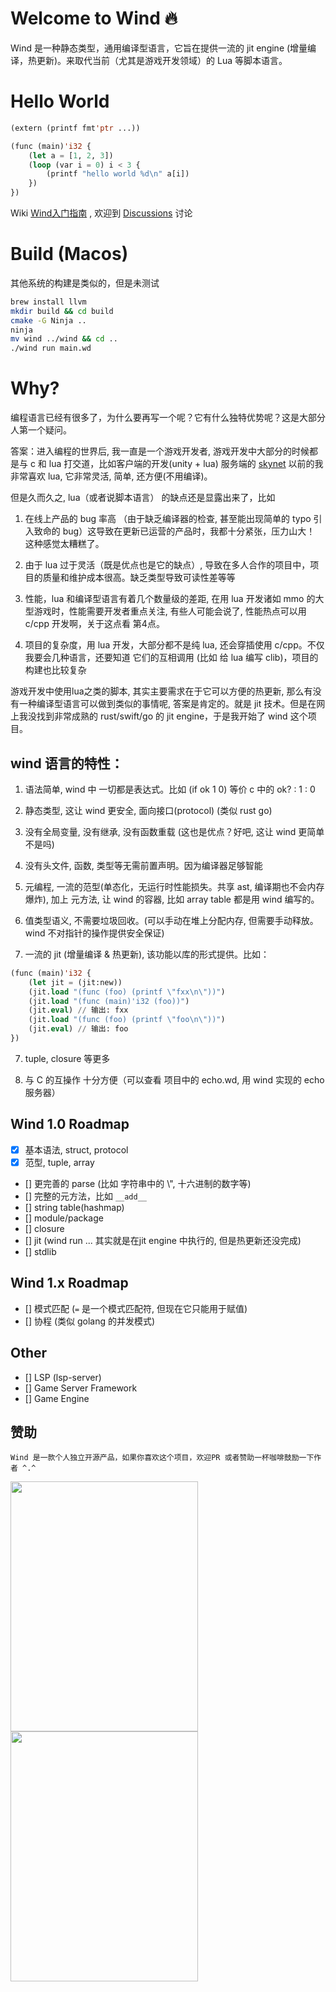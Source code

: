 # Welcome to Wind 🔥
Wind 是一种静态类型，通用编译型语言，它旨在提供一流的 jit engine (增量编译，热更新)。来取代当前（尤其是游戏开发领域）的 Lua 等脚本语言。

# Hello World
```lisp
(extern (printf fmt'ptr ...))

(func (main)'i32 {
    (let a = [1, 2, 3])
    (loop (var i = 0) i < 3 {
        (printf "hello world %d\n" a[i])
    })
})
```
Wiki [Wind入门指南](https://github.com/julywind168/wind/wiki/Guides)
, 欢迎到 [Discussions](https://github.com/julywind168/wind/discussions) 讨论

# Build (Macos)
其他系统的构建是类似的，但是未测试
```bash
brew install llvm
mkdir build && cd build
cmake -G Ninja ..
ninja
mv wind ../wind && cd ..
./wind run main.wd
```

# Why?
编程语言已经有很多了，为什么要再写一个呢？它有什么独特优势呢？这是大部分人第一个疑问。

答案：进入编程的世界后, 我一直是一个游戏开发者, 游戏开发中大部分的时候都是与 c 和 lua 打交道，比如客户端的开发(unity + lua) 服务端的 [skynet](https://github.com/cloudwu/skynet) 以前的我非常喜欢 lua, 它非常灵活, 简单, 还方便(不用编译)。

但是久而久之, lua（或者说脚本语言） 的缺点还是显露出来了，比如

1. 在线上产品的 bug 率高 （由于缺乏编译器的检查, 甚至能出现简单的 typo 引入致命的 bug）这导致在更新已运营的产品时，我都十分紧张，压力山大！ 这种感觉太糟糕了。

2. 由于 lua 过于灵活（既是优点也是它的缺点）, 导致在多人合作的项目中，项目的质量和维护成本很高。缺乏类型导致可读性差等等

3. 性能，lua 和编译型语言有着几个数量级的差距, 在用 lua 开发诸如 mmo 的大型游戏时，性能需要开发者重点关注, 有些人可能会说了, 性能热点可以用 c/cpp 开发啊，关于这点看 第4点。

4. 项目的复杂度，用 lua 开发，大部分都不是纯 lua, 还会穿插使用 c/cpp。不仅我要会几种语言，还要知道 它们的互相调用 (比如 给 lua 编写 clib)，项目的构建也比较复杂


游戏开发中使用lua之类的脚本, 其实主要需求在于它可以方便的热更新, 那么有没有一种编译型语言可以做到类似的事情呢, 答案是肯定的。就是 jit 技术。但是在网上我没找到非常成熟的 rust/swift/go 的 jit engine，于是我开始了 wind 这个项目。

## wind 语言的特性：

1. 语法简单, wind 中 一切都是表达式。比如 (if ok 1 0) 等价 c 中的  ok? : 1 : 0

2. 静态类型, 这让 wind 更安全, 面向接口(protocol) (类似 rust go)

3. 没有全局变量, 没有继承, 没有函数重载 (这也是优点？好吧, 这让 wind 更简单不是吗)

4. 没有头文件, 函数, 类型等无需前置声明。因为编译器足够智能

5. 元编程, 一流的范型(单态化，无运行时性能损失。共享 ast, 编译期也不会内存爆炸), 加上
元方法, 让 wind 的容器, 比如 array table 都是用 wind 编写的。

6. 值类型语义, 不需要垃圾回收。(可以手动在堆上分配内存, 但需要手动释放。 wind 不对指针的操作提供安全保证)

7. 一流的 jit (增量编译 & 热更新), 该功能以库的形式提供。比如：
```lisp
(func (main)'i32 {
    (let jit = (jit:new))
    (jit.load "(func (foo) (printf \"fxx\n\"))")
    (jit.load "(func (main)'i32 (foo))")
    (jit.eval) // 输出: fxx
    (jit.load "(func (foo) (printf \"foo\n\"))")
    (jit.eval) // 输出: foo
})
```
7. tuple, closure 等更多

8. 与 C 的互操作 十分方便（可以查看 项目中的 echo.wd, 用 wind 实现的 echo 服务器）

## Wind 1.0 Roadmap
- [x] 基本语法, struct, protocol
- [x] 范型, tuple, array
- [] 更完善的 parse (比如 字符串中的 \\", 十六进制的数字等)
- [] 完整的元方法，比如 `__add__`
- [] string table(hashmap)
- [] module/package
- [] closure
- [] jit (wind run ... 其实就是在jit engine 中执行的, 但是热更新还没完成)
- [] stdlib

## Wind 1.x Roadmap
- [] 模式匹配 (`=` 是一个模式匹配符, 但现在它只能用于赋值)
- [] 协程 (类似 golang 的并发模式)

## Other
- [] LSP (lsp-server)
- [] Game Server Framework
- [] Game Engine

## 赞助
```
Wind 是一款个人独立开源产品，如果你喜欢这个项目，欢迎PR 或者赞助一杯咖啡鼓励一下作者 ^.^
```
<img src="https://github.com/julywind168/wind/wiki/img/wechatpay.png" align="left" height="400" width="300">
<img src="https://github.com/julywind168/wind/wiki/img/alipay.png" height="400" width="300">